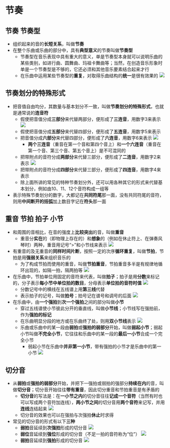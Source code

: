 # 节奏
## 节奏 节奏型
* 组织起来的音的**长短关系**，叫做**节奏**
* 在整个乐曲或乐曲的部分中，具有**典型意义**的节奏叫做**节奏型**
  * 节奏型在音乐表现中具有重大的意义，单是节奏型本身就可以说明乐曲的某些类别，如进行曲、圆舞曲、玛祖卡舞曲等；当然，在创造音乐形象时单是一个节奏型是不够的，它还必须和其他音乐要素结合起来才行
  * 在乐曲中运用某些节奏型的**重复**，对取得乐曲结构的**统一**是很有效果的
![](../images/节奏型.jpg)
## 节奏划分的特殊形式
* 把音值自由均分，其数量与基本划分不一致，叫做**节奏划分的特殊形式**，也就是通常说的**连音符**
  * 假使把音值分成**三部分**来代替两部分，便形成了**三连音**，用数字3来表示
![](../images/连音.jpg)
  * 假使把音值分成**五部分**来代替四部分，便形成了**五连音**，用数字5来表示
  * 把音值分成**六部分**来代替四部分，便形成了**六连音**，用数字6来表示
![](../images/六连音.jpg)
    * **两个三连音**（重音在第一个音和第四个音上）和**一个六连音**（重音在第一个音、第三个音、第五个音上）是不可混同的
  * 把带附点的音符分成**两部分**来代替三部分，便形成了**二连音**，用数字2来表示
![](../images/二连音.jpg)
  * 把带附点的音符分成**四部分**来代替三部分，便形成了**四连音**，用数字4来表示
  * 除上面所讲的常见的特种节奏划分外，还可以用各种其它的形式来代替基本划分，例如由10、11、12个音符构成一组等
* 表示特殊节奏划分的数字，大都记在**共同符尾**那一面，没有共同符尾的音符，则用**中间断开的括弧**加上数目字记在**符头**那一面
## 重音 节拍 拍子 小节
* 和周围的音相比，在音的强度上**比较突出**的音，叫做**重音**
  * 重音分**实在**的（即物理上存在的）和**想象**的（例如在休止符上、在弹奏风琴时）两种，重音用记号“>”和小节线来表示
![](../images/重音.png)
* 有重音的及无重音的**同样时间片断**，按照一定的次序**循环重复**，叫做**节拍**，节拍是用**强弱关系**来组织音乐的
  * 为了构成节拍而使用的重音，叫做**节拍重音**，节拍重音多半是有规律地循环出现的，如隔一拍，隔两拍等
![](../images/节拍.jpg)
* 在乐曲中，节拍单位用固定的音符来代表，叫做**拍子**；拍子是用**分数**来标记的，分子表示**每小节中单位拍的数目**，分母表示**单位拍的音符时值**
![](../images/拍子.jpg)
  * 分数记号中的横线在五线谱上用**第三线**代替
  * 表示拍子的记号，叫做**拍号**；拍号记在谱号和调号的后面
![](../images/拍号.jpg)
* 在乐曲中，由**一个强拍**到**次一个强拍**之间的部分叫做**小节**
  * 穿过五线谱使小节彼此分开的垂直线，叫做**小节线**；小节线写在强拍前，作为**强拍的标记**
  * 在乐曲明显分段的地方或在乐曲终了处，则用**双小节线**表示
![](../images/小节.png)
  * 乐曲或乐曲中的某一段由**弱拍**或**强拍的弱部分**开始，叫做**弱起小节**；弱起小节叫做**不完全小节**，它往往和乐曲中的某一段的**最后一小节**合成一个完全小节
    * 弱起小节在乐曲中**并非第一小节**，带有强拍的小节才是乐曲中的第一小节
![](../images/弱起小节.jpg)
## 切分音
* 从**弱拍**或**强拍的弱部分**开始，并把下一强拍或弱拍的强部分**持续在内**的音，叫做**切分音**；切分音开始往往**带有重音**，因此切分重音和节拍重音是有矛盾的
  * **切分音**的写法是：在**一小节之内**的切分音往往**记成一个音符**（当然有时也可以写成两个音符加连线），**两小节之间**的切分音用**两个音符**来记写，并用**连线**连结起来
![](../images/切分音4.png)
  * 切分音的效果也可以在强拍与次强拍**休止**时求得
* 常见的切分音的形式有以下**三种**
  * **弱拍**音延续到**次强拍**形成的切分音
![](../images/切分音1.png)
  * **弱位**音延续到**强位**形成的切分音（不足一拍的音符称为“位”）
![](../images/切分音2.png)
  * **弱拍**音延续到**强拍**形成的切分音
![](../images/切分音3.png)
 
  